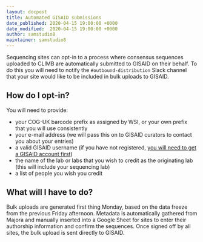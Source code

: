 ```yaml
---
layout: docpost
title: Automated GISAID submissions
date_published: 2020-04-15 19:00:00 +0000
date_modified:  2020-04-15 19:00:00 +0000
author: samstudio8
maintainer: samstudio8
---
```


Sequencing sites can opt-in to a process where consensus sequences uploaded to CLIMB are automatically submitted to GISAID on their behalf.
To do this you will need to notify the `#outbound-distribution` Slack channel that your site would like to be included in bulk uploads to GISAID.

## How do I opt-in?

You will need to provide:

* your COG-UK barcode prefix as assigned by WSI, or your own prefix that you will use consistently
* your e-mail address (we will pass this on to GISAID curators to contact you about your entries)
* a valid GISAID username (if you have not registered, [you will need to get a GISAID account first](https://www.gisaid.org/registration/register/)) 
* the name of the lab or labs that you wish to credit as the originating lab (this will include your sequencing lab)
* a list of people you wish you credit

## What will I have to do?

Bulk uploads are generated first thing Monday, based on the data freeze from the previous Friday afternoon.
Metadata is automatically gathered from Majora and manually inserted into a Google Sheet for sites to enter their authorship information and confirm the sequences.
Once signed off by all sites, the bulk upload is sent directly to GISAID.
